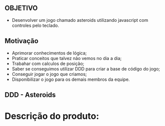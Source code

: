 ## OBJETIVO

- Desenvolver um jogo chamado asteroids utilizando javascript com controles pelo teclado.

## Motivação 

- Aprimorar conhecimentos de lógica;
- Praticar conceitos que talvez não vemos no dia a dia; 
- Trabahar com calculos de posição;
- Saber se conseguimos utilizar DDD para criar a base de código do jogo;
- Conseguir jogar o jogo que criamos;
- Disponibilizar o jogo para os demais membros da equipe.

## DDD - Asteroids

# Descrição do produto:


